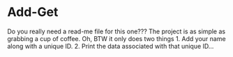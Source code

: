 # Add-Get
Do you really need a read-me file for this one???
The project is as simple as grabbing a cup of coffee. Oh, BTW it only does two things 1. Add your name along with a unique ID. 2. Print the data associated with that unique ID...
